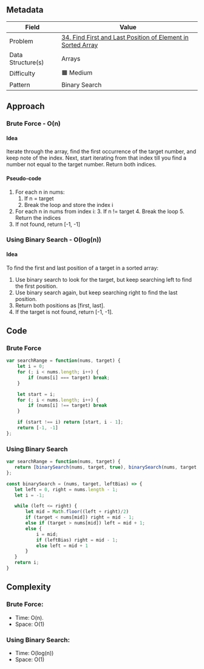 ## Metadata

| Field             | Value                                                                                                                                                 |
| ----------------- | ----------------------------------------------------------------------------------------------------------------------------------------------------- |
| Problem           | [34. Find First and Last Position of Element in Sorted Array](https://leetcode.com/problems/find-first-and-last-position-of-element-in-sorted-array/) |
| Data Structure(s) | Arrays                                                                                                                                                |
| Difficulty        | 🟧 Medium                                                                                                                                             |
| Pattern           | Binary Search                                                                                                                                         |

## Approach

### Brute Force - O(n)

#### Idea

Iterate through the array, find the first occurrence of the target number, and keep note of the index. Next, start iterating from that index till you find a number not equal to the target number. Return both indices.

#### Pseudo-code

1. For each n in nums:
   1. If n = target
   2. Break the loop and store the index i
2. For each n in nums from index i: 3. If n != target 4. Break the loop 5. Return the indices
3. If not found, return [-1, -1]

### Using Binary Search - O(log(n))

#### Idea

To find the first and last position of a target in a sorted array:

1. Use binary search to look for the target, but keep searching left to find the first position.
2. Use binary search again, but keep searching right to find the last position.
3. Return both positions as [first, last].
4. If the target is not found, return [-1, -1].

## Code

### Brute Force

```js
var searchRange = function(nums, target) {
    let i = 0;
    for (; i < nums.length; i++) {
        if (nums[i] === target) break;
    }

    let start = i;
    for (; i < nums.length; i++) {
        if (nums[i] !== target) break
    }

    if (start !== i) return [start, i - 1];
    return [-1, -1]
};
```

### Using Binary Search

```js
var searchRange = function(nums, target) {
   return [binarySearch(nums, target, true), binarySearch(nums, target, false)];
};

const binarySearch = (nums, target, leftBias) => {
   let left = 0, right = nums.length - 1;
   let i = -1;

   while (left <= right) {
       let mid = Math.floor((left + right)/2)
       if (target < nums[mid]) right = mid - 1;
       else if (target > nums[mid]) left = mid + 1;
       else {
           i = mid;
           if (leftBias) right = mid - 1;
           else left = mid + 1
       }
   }
   return i;
}
```

## Complexity

### Brute Force:

- Time: O(n).
- Space: O(1)

### Using Binary Search:

- Time: O(log(n))
- Space: O(1)
